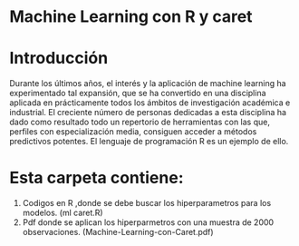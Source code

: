 # Machine Learning con R y caret

#  Introducción

Durante los últimos años, el interés y la aplicación de machine learning ha experimentado tal expansión, que se ha convertido en una disciplina aplicada en prácticamente todos los ámbitos de investigación académica e industrial. El creciente número de personas dedicadas a esta disciplina ha dado como resultado todo un repertorio de herramientas con las que, perfiles con especialización media, consiguen acceder a métodos predictivos potentes. El lenguaje de programación R es un ejemplo de ello.

# Esta carpeta contiene:
1. Codigos en R ,donde se debe buscar los hiperparametros para los modelos. (ml caret.R)
2. Pdf donde se aplican los hiperparmetros con una muestra de 2000 observaciones. (Machine-Learning-con-Caret.pdf)
